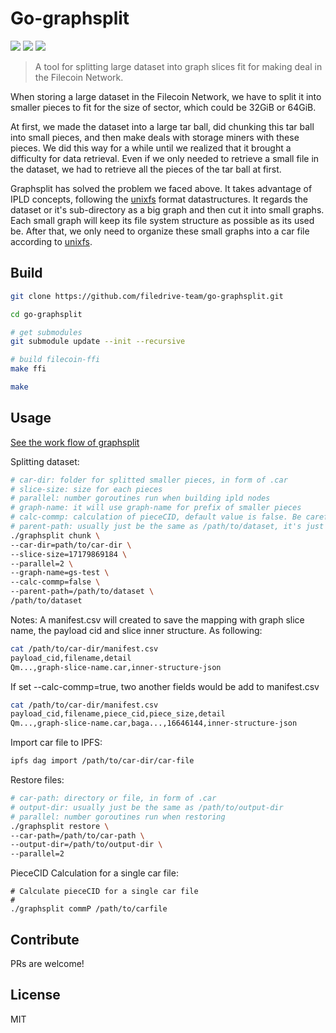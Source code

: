 Go-graphsplit
==================
[![](https://img.shields.io/github/go-mod/go-version/filedrive-team/go-graphsplit)]()
[![](https://goreportcard.com/badge/github.com/filedrive-team/go-graphsplit)](https://goreportcard.com/report/github.com/filedrive-team/go-graphsplit)
[![](https://img.shields.io/github/license/filedrive-team/go-graphsplit)](https://github.com/filedrive-team/go-graphsplit/blob/main/LICENSE)

> A tool for splitting large dataset into graph slices fit for making deal in the Filecoin Network.


When storing a large dataset in the Filecoin Network, we have to split it into smaller pieces to fit for the size of sector, which could be 32GiB or 64GiB.

At first, we made the dataset into a large tar ball, did chunking this tar ball into small pieces, and then make deals with storage miners with these pieces. We did this way for a while until we realized that it brought a difficulty for data retrieval. Even if we only needed to retrieve a small file in the dataset, we had to retrieve all the pieces of the tar ball at first. 

Graphsplit has solved the problem we faced above. It takes advantage of IPLD concepts, following the [unixfs](https://github.com/ipfs/go-unixfs) format datastructures. It regards the dataset or it's sub-directory as a big graph and then cut it into small graphs. Each small graph will keep its file system structure as possible as its used be. After that, we only need to organize these small graphs into a car file according to [unixfs](https://github.com/ipfs/go-unixfs).

## Build
```sh
git clone https://github.com/filedrive-team/go-graphsplit.git

cd go-graphsplit

# get submodules
git submodule update --init --recursive

# build filecoin-ffi
make ffi

make
```

## Usage

[See the work flow of graphsplit](doc/README.md)

Splitting dataset:
```sh
# car-dir: folder for splitted smaller pieces, in form of .car
# slice-size: size for each pieces
# parallel: number goroutines run when building ipld nodes
# graph-name: it will use graph-name for prefix of smaller pieces
# calc-commp: calculation of pieceCID, default value is false. Be careful, a lot of cpu, memory and time would be consumed if slice size is very large.
# parent-path: usually just be the same as /path/to/dataset, it's just a method to figure out relative path when building IPLD graph
./graphsplit chunk \
--car-dir=path/to/car-dir \
--slice-size=17179869184 \
--parallel=2 \
--graph-name=gs-test \
--calc-commp=false \
--parent-path=/path/to/dataset \
/path/to/dataset
```
Notes: A manifest.csv will created to save the mapping with graph slice name, the payload cid and slice inner structure. As following:
```sh
cat /path/to/car-dir/manifest.csv
payload_cid,filename,detail
Qm...,graph-slice-name.car,inner-structure-json
```
If set --calc-commp=true, two another fields would be add to manifest.csv
```sh
cat /path/to/car-dir/manifest.csv
payload_cid,filename,piece_cid,piece_size,detail
Qm...,graph-slice-name.car,baga...,16646144,inner-structure-json
```

Import car file to IPFS: 
```sh
ipfs dag import /path/to/car-dir/car-file
```

Restore files:
```sh
# car-path: directory or file, in form of .car
# output-dir: usually just be the same as /path/to/output-dir
# parallel: number goroutines run when restoring
./graphsplit restore \
--car-path=/path/to/car-path \
--output-dir=/path/to/output-dir \
--parallel=2
```

PieceCID Calculation for a single car file:


```shell
# Calculate pieceCID for a single car file
# 
./graphsplit commP /path/to/carfile
```

## Contribute

PRs are welcome!


## License

MIT

